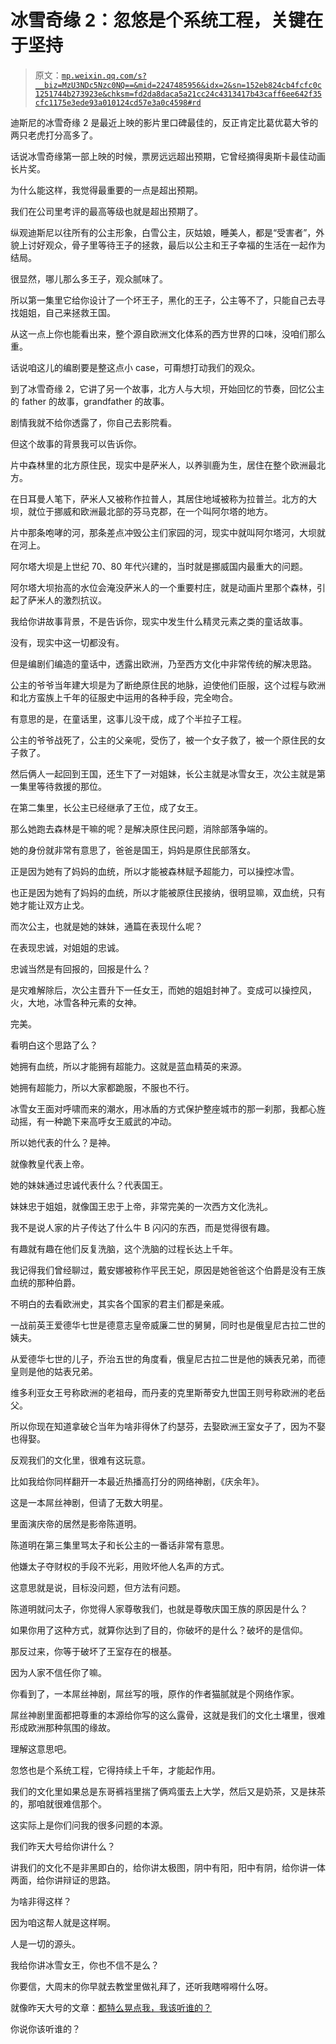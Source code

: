 # 冰雪奇缘 2：忽悠是个系统工程，关键在于坚持

> 原文：[`mp.weixin.qq.com/s?__biz=MzU3NDc5Nzc0NQ==&mid=2247485956&idx=2&sn=152eb824cb4fcfc0c1251744b273923e&chksm=fd2da8daca5a21cc24c4313417b43caff6ee642f35cfc1175e3ede93a010124cd57e3a0c4598#rd`](http://mp.weixin.qq.com/s?__biz=MzU3NDc5Nzc0NQ==&mid=2247485956&idx=2&sn=152eb824cb4fcfc0c1251744b273923e&chksm=fd2da8daca5a21cc24c4313417b43caff6ee642f35cfc1175e3ede93a010124cd57e3a0c4598#rd)

迪斯尼的冰雪奇缘 2 是最近上映的影片里口碑最佳的，反正肯定比葛优葛大爷的两只老虎打分高多了。

话说冰雪奇缘第一部上映的时候，票房远远超出预期，它曾经摘得奥斯卡最佳动画长片奖。

为什么能这样，我觉得最重要的一点是超出预期。

我们在公司里考评的最高等级也就是超出预期了。

纵观迪斯尼以往所有的公主形象，白雪公主，灰姑娘，睡美人，都是“受害者”，外貌上讨好观众，骨子里等待王子的拯救，最后以公主和王子幸福的生活在一起作为结局。

很显然，哪儿那么多王子，观众腻味了。

所以第一集里它给你设计了一个坏王子，黑化的王子，公主等不了，只能自己去寻找姐姐，自己来拯救王国。

从这一点上你也能看出来，整个源自欧洲文化体系的西方世界的口味，没咱们那么重。

话说咱这儿的编剧要是整这点小 case，可甭想打动我们的观众。

到了冰雪奇缘 2，它讲了另一个故事，北方人与大坝，开始回忆的节奏，回忆公主的 father 的故事，grandfather 的故事。

剧情我就不给你透露了，你自己去影院看。

但这个故事的背景我可以告诉你。

片中森林里的北方原住民，现实中是萨米人，以养驯鹿为生，居住在整个欧洲最北方。

在日耳曼人笔下，萨米人又被称作拉普人，其居住地域被称为拉普兰。北方的大坝，就位于挪威和欧洲最北部的芬马克郡，在一个叫阿尔塔的地方。

片中那条咆哮的河，那条差点冲毁公主们家园的河，现实中就叫阿尔塔河，大坝就在河上。

阿尔塔大坝是上世纪 70、80 年代兴建的，当时就是挪威国内最重大的问题。

阿尔塔大坝抬高的水位会淹没萨米人的一个重要村庄，就是动画片里那个森林，引起了萨米人的激烈抗议。

我给你讲故事背景，不是告诉你，现实中发生什么精灵元素之类的童话故事。

没有，现实中这一切都没有。

但是编剧们编造的童话中，透露出欧洲，乃至西方文化中非常传统的解决思路。

公主的爷爷当年建大坝是为了断绝原住民的地脉，迫使他们臣服，这个过程与欧洲和北方蛮族上千年的征服史中运用的各种手段，完全吻合。

有意思的是，在童话里，这事儿没干成，成了个半拉子工程。

公主的爷爷战死了，公主的父亲呢，受伤了，被一个女子救了，被一个原住民的女子救了。

然后俩人一起回到王国，还生下了一对姐妹，长公主就是冰雪女王，次公主就是第一集里等待救援的那位。

在第二集里，长公主已经继承了王位，成了女王。

那么她跑去森林是干嘛的呢？是解决原住民问题，消除部落争端的。

她的身份就非常有意思了，爸爸是国王，妈妈是原住民部落女。

正是因为她有了妈妈的血统，所以才能被森林赋予超能力，可以操控冰雪。

也正是因为她有了妈妈的血统，所以才能被原住民接纳，很明显嘛，双血统，只有她才能让双方止戈。

而次公主，也就是她的妹妹，通篇在表现什么呢？

在表现忠诚，对姐姐的忠诚。

忠诚当然是有回报的，回报是什么？

是灾难解除后，次公主晋升下一任女王，而她的姐姐封神了。变成可以操控风，火，大地，冰雪各种元素的女神。

完美。

看明白这个思路了么？

她拥有血统，所以才能拥有超能力。这就是蓝血精英的来源。

她拥有超能力，所以大家都跪服，不服也不行。

冰雪女王面对呼啸而来的潮水，用冰盾的方式保护整座城市的那一刹那，我都心旌动摇，有一种跪下来高呼女王威武的冲动。

所以她代表的什么？是神。

就像教皇代表上帝。

她的妹妹通过忠诚代表什么？代表国王。

妹妹忠于姐姐，就像国王忠于上帝，非常完美的一次西方文化洗礼。

我不是说人家的片子传达了什么牛 B 闪闪的东西，而是觉得很有趣。

有趣就有趣在他们反复洗脑，这个洗脑的过程长达上千年。

我记得我们曾经聊过，戴安娜被称作平民王妃，原因是她爸爸这个伯爵是没有王族血统的那种伯爵。

不明白的去看欧洲史，其实各个国家的君主们都是亲戚。

一战前英王爱德华七世是德意志皇帝威廉二世的舅舅，同时也是俄皇尼古拉二世的姨夫。

从爱德华七世的儿子，乔治五世的角度看，俄皇尼古拉二世是他的姨表兄弟，而德皇则是他的姑表兄弟。

维多利亚女王号称欧洲的老祖母，而丹麦的克里斯蒂安九世国王则号称欧洲的老岳父。

所以你现在知道拿破仑当年为啥非得休了约瑟芬，去娶欧洲王室女子了，因为不娶也得娶。

反观我们的文化里，很难有这玩意。

比如我给你同样翻开一本最近热播高打分的网络神剧，《庆余年》。

这是一本屌丝神剧，但请了无数大明星。

里面演庆帝的居然是影帝陈道明。

陈道明在第三集里骂太子和长公主的一番话非常有意思。

他嫌太子夺财权的手段不光彩，用败坏他人名声的方式。

这意思就是说，目标没问题，但方法有问题。

陈道明就问太子，你觉得人家尊敬我们，也就是尊敬庆国王族的原因是什么？

如果你用了这种方式，就算你达到了目的，你破坏的是什么？破坏的是信仰。

那反过来，你等于破坏了王室存在的根基。

因为人家不信任你了嘛。

你看到了，一本屌丝神剧，屌丝写的哦，原作的作者猫腻就是个网络作家。

屌丝神剧里面都把尊重的本源给你写的这么露骨，这就是我们的文化土壤里，很难形成欧洲那种氛围的缘故。

理解这意思吧。

忽悠也是个系统工程，它得持续上千年，才能起作用。

我们的文化里如果总是东哥裤裆里揣了俩鸡蛋去上大学，然后又是奶茶，又是抹茶的，那咱就很难信那个。

这实际上是你们问我的很多问题的本源。

我们昨天大号给你讲什么？

讲我们的文化不是非黑即白的，给你讲太极图，阴中有阳，阳中有阴，给你讲一体两面，给你讲辩证的思路。

为啥非得这样？

因为咱这帮人就是这样啊。

人是一切的源头。

我给你讲冰雪女王，你也不信不是么？

你要信，大周末的你早就去教堂里做礼拜了，还听我瞎嘚嘚什么呀。

就像昨天大号的文章：[都特么晃点我，我该听谁的？](https://mp.weixin.qq.com/s?__biz=MzU0MjYwNDU2Mw==&mid=2247487725&idx=1&sn=6b4f396dcb990ac6f803015648adebd1&chksm=fb197c91cc6ef587b507a640052e0cac7a971d34008615ac9130670737a73df40c8dd2ee4b07&token=1700239991&lang=zh_CN&scene=21#wechat_redirect)

你说你该听谁的？